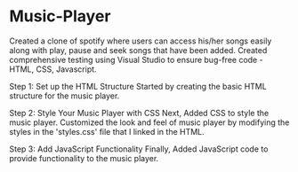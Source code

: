 # Music-Player
Created a clone of spotify where users can access his/her songs easily along with play, pause and seek songs that have been added. 
Created comprehensive testing using Visual Studio to ensure bug-free code - HTML, CSS, Javascript.

Step 1: Set up the HTML Structure
Started by creating the basic HTML structure for the music player.

Step 2: Style Your Music Player with CSS
Next, Added CSS to style the music player.
Customized the look and feel of music player by modifying the styles in the 'styles.css' file that I linked in the HTML.

Step 3: Add JavaScript Functionality
Finally, Added JavaScript code to provide functionality to the music player.
